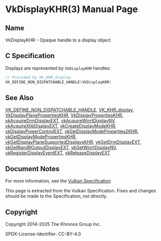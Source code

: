 # VkDisplayKHR(3) Manual Page

## Name

VkDisplayKHR - Opaque handle to a display object



## [](#_c_specification)C Specification

Displays are represented by `VkDisplayKHR` handles:

```c++
// Provided by VK_KHR_display
VK_DEFINE_NON_DISPATCHABLE_HANDLE(VkDisplayKHR)
```

## [](#_see_also)See Also

[VK\_DEFINE\_NON\_DISPATCHABLE\_HANDLE](https://registry.khronos.org/vulkan/specs/latest/man/html/VK_DEFINE_NON_DISPATCHABLE_HANDLE.html), [VK\_KHR\_display](https://registry.khronos.org/vulkan/specs/latest/man/html/VK_KHR_display.html), [VkDisplayPlanePropertiesKHR](https://registry.khronos.org/vulkan/specs/latest/man/html/VkDisplayPlanePropertiesKHR.html), [VkDisplayPropertiesKHR](https://registry.khronos.org/vulkan/specs/latest/man/html/VkDisplayPropertiesKHR.html), [vkAcquireDrmDisplayEXT](https://registry.khronos.org/vulkan/specs/latest/man/html/vkAcquireDrmDisplayEXT.html), [vkAcquireWinrtDisplayNV](https://registry.khronos.org/vulkan/specs/latest/man/html/vkAcquireWinrtDisplayNV.html), [vkAcquireXlibDisplayEXT](https://registry.khronos.org/vulkan/specs/latest/man/html/vkAcquireXlibDisplayEXT.html), [vkCreateDisplayModeKHR](https://registry.khronos.org/vulkan/specs/latest/man/html/vkCreateDisplayModeKHR.html), [vkDisplayPowerControlEXT](https://registry.khronos.org/vulkan/specs/latest/man/html/vkDisplayPowerControlEXT.html), [vkGetDisplayModeProperties2KHR](https://registry.khronos.org/vulkan/specs/latest/man/html/vkGetDisplayModeProperties2KHR.html), [vkGetDisplayModePropertiesKHR](https://registry.khronos.org/vulkan/specs/latest/man/html/vkGetDisplayModePropertiesKHR.html), [vkGetDisplayPlaneSupportedDisplaysKHR](https://registry.khronos.org/vulkan/specs/latest/man/html/vkGetDisplayPlaneSupportedDisplaysKHR.html), [vkGetDrmDisplayEXT](https://registry.khronos.org/vulkan/specs/latest/man/html/vkGetDrmDisplayEXT.html), [vkGetRandROutputDisplayEXT](https://registry.khronos.org/vulkan/specs/latest/man/html/vkGetRandROutputDisplayEXT.html), [vkGetWinrtDisplayNV](https://registry.khronos.org/vulkan/specs/latest/man/html/vkGetWinrtDisplayNV.html), [vkRegisterDisplayEventEXT](https://registry.khronos.org/vulkan/specs/latest/man/html/vkRegisterDisplayEventEXT.html), [vkReleaseDisplayEXT](https://registry.khronos.org/vulkan/specs/latest/man/html/vkReleaseDisplayEXT.html)

## [](#_document_notes)Document Notes

For more information, see the [Vulkan Specification](https://registry.khronos.org/vulkan/specs/latest/html/vkspec.html#VkDisplayKHR)

This page is extracted from the Vulkan Specification. Fixes and changes should be made to the Specification, not directly.

## [](#_copyright)Copyright

Copyright 2014-2025 The Khronos Group Inc.

SPDX-License-Identifier: CC-BY-4.0